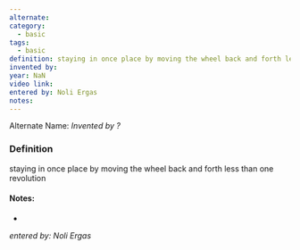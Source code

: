 ```yaml
---
alternate: 
category:
  - basic
tags:
  - basic
definition: staying in once place by moving the wheel back and forth less than one revolution
invented by: 
year: NaN
video link: 
entered by: Noli Ergas
notes: 
---
```

Alternate Name: 
*Invented by ?*

### Definition
staying in once place by moving the wheel back and forth less than one revolution


#### Notes:
- 
*entered by: Noli Ergas*
